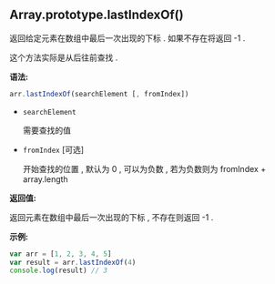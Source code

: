 ## Array.prototype.lastIndexOf()

返回给定元素在数组中最后一次出现的下标 . 如果不存在将返回 -1 .

这个方法实际是从后往前查找 . 



**语法:**

```js
arr.lastIndexOf(searchElement [, fromIndex])
```



- `searchElement`

  需要查找的值

- `fromIndex` [可选]

  开始查找的位置 , 默认为 0 , 可以为负数 , 若为负数则为 fromIndex + array.length



**返回值:**

返回元素在数组中最后一次出现的下标 , 不存在则返回 -1 .



**示例:**

```js
var arr = [1, 2, 3, 4, 5]
var result = arr.lastIndexOf(4)
console.log(result) // 3
```

